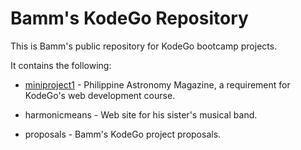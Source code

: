 # Bamm's KodeGo Repository

This is Bamm's public repository for KodeGo bootcamp projects.

It contains the following:

* [miniproject1](miniproject1) - Philippine Astronomy Magazine, a requirement for KodeGo's web development course.

* harmonicmeans - Web site for his sister's musical band.

* proposals - Bamm's KodeGo project proposals.
